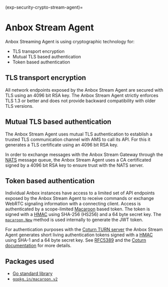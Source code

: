 (exp-security-crypto-stream-agent)=
# Anbox Stream Agent

Anbox Streaming Agent is using cryptographic technology for:

* TLS transport encryption
* Mutual TLS based authentication
* Token based authentication

## TLS transport encryption

All network endpoints exposed by the Anbox Stream Agent are secured with TLS using an 4096 bit RSA key. The Anbox Stream Agent strictly enforces TLS 1.3 or better and does not provide backward compatibility with older TLS versions.

## Mutual TLS based authentication

The Anbox Stream Agent uses mutual TLS authentication to establish a trusted TLS communication channel with AMS to call its API. For this it generates a TLS certificate using an 4096 bit RSA key.

In order to exchange messages with the Anbox Stream Gateway through the [NATS](https://nats.io/) message queue, the Anbox Stream Agent uses a CA certificated signed by a 4096 bit RSA key to ensure trust with the NATS server.

## Token based authentication

Individual Anbox instances have access to a limited set of API endpoints exposed by the Anbox Stream Agent to receive commands or exchange WebRTC signaling information with a connecting client. Access is authenticated by a scope-limited [Macaroon](http://theory.stanford.edu/~ataly/Papers/macaroons.pdf) based token. The token is signed with a [HMAC](https://www.okta.com/identity-101/hmac/) using SHA-256 (HS256) and a 64 byte secret key. The [`macaroon.New`](https://pkg.go.dev/gopkg.in/macaroon.v2@v2.1.0#New) method is used internally to generate the JWT token.

For authentication purposes with the [Coturn TURN server](https://github.com/coturn/coturn) the Anbox Stream Agent generates short living authentication tokens signed with a [HMAC](https://www.okta.com/identity-101/hmac/) using SHA-1 and a 64 byte secret key. See [RFC5389](https://datatracker.ietf.org/doc/html/rfc5389#section-15.4) and the [Coturn documentation](https://github.com/coturn/coturn/blob/master/README.turnserver) for more details.

## Packages used

* [Go standard library](https://pkg.go.dev/std)
* [`gopkg.in/macaroon.v2`](https://gopkg.in/macaroon.v2)
